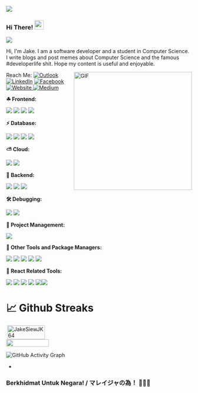 


![](https://img.tapimg.com/market/images/ab7ec15449aa676f6d2904c8f41bf5d7.jpg?imageView2/2/h/1080/w/9999/q/80/format/jpg/interlace/1/ignore-error/1) 
 
### Hi There! <img src="https://media.giphy.com/media/hvRJCLFzcasrR4ia7z/giphy.gif" width="25px">

![](https://api.visitorbadge.io/api/VisitorHit?user=JakeSiewJK64&repo=github-visitors-badge&countColor=%237B1E7A)

Hi, I'm Jake. I am a software developer and a student in Computer Science. I write blogs and post memes about Computer Science and the famous #developerlife shit. Hope my content is useful and enjoyable.

<img align="right" draggable="false" alt="GIF" src="https://media1.tenor.com/images/84582591222f1f49041d8cf17ad02853/tenor.gif?itemid=16168697" width="auto" height="320" />

Reach Me: <a href="mailto:joekanesiew@outlook.com">![Outlook](https://img.shields.io/badge/Microsoft_Outlook-0078D4?style=for-the-badge&logo=microsoft-outlook&logoColor=white)</a> <a href="https://www.linkedin.com/in/jake-siew-joe-kane-a411811b5?lipi=urn%3Ali%3Apage%3Ad_flagship3_profile_view_base_contact_details%3Bya8gUVsGTd6S%2BuOzYlFjSw%3D%3D">![LinkedIn](https://img.shields.io/badge/LinkedIn-0077B5?style=for-the-badge&logo=linkedin&logoColor=white)</a> <a href='https://www.facebook.com/DataScienceexe-101972195168927'> ![Facebook](https://img.shields.io/badge/Facebook-%231877F2.svg?style=for-the-badge&logo=Facebook&logoColor=white)</a> <a href='https://jakesiewjk64.github.io/RhineCafe/'>![Website](https://img.shields.io/static/v1?label=Rhine%20Cafe&style=for-the-badge&message=Visit%20my%20website&color=green&logo=arduino&logoColor=white&link=https://jakesiewjk64.github.io/RhineCafe/)
</a><a href="https://medium.com/@JakeSiewJK64">![Medium](https://img.shields.io/badge/Medium-12100E?style=for-the-badge&logo=medium&logoColor=white)</a>

**☘ Frontend:**

![](https://img.shields.io/badge/-React-3498db?logo=react&logoColor=white&style=Flat) ![](https://img.shields.io/badge/-Angular-CC0000?logo=angular&logoColor=white&style=Flat)
![](https://img.shields.io/badge/-Flutter-74b9ff?logo=flutter&logoColor=white&style=Flat)
![](https://img.shields.io/badge/-Bootstrap-6c5ce7?logo=bootstrap&logoColor=white&style=Flat)

**⚡ Database:**

![](https://img.shields.io/badge/-Postgres-2980b9?logo=postgresql&logoColor=white&style=Flat)
![](https://img.shields.io/badge/-MongoDB-27ae60?logo=mongodb&logoColor=white&style=Flat)
![](https://img.shields.io/badge/-MySQL-2980b9?logo=mysql&logoColor=white&style=Flat)
![](https://img.shields.io/badge/-MSSQL-CC0000?logo=mysql&logoColor=white&style=Flat)

**⛅ Cloud:**

![](https://img.shields.io/badge/-Heroku-9b59b6?logo=heroku&logoColor=white&style=Flat)
![](https://img.shields.io/badge/-Netlify-27ae60?logo=Netlify&logoColor=white&style=Flat)

**🍔 Backend:**

![](https://img.shields.io/badge/-Express.js-000?logo=express&logoColor=white&style=Flat) ![](https://img.shields.io/badge/-Spring-27ae60?logo=spring&logoColor=white&style=Flat)
![](https://img.shields.io/badge/-.NET-9b59b6?logo=dotnet&logoColor=white&style=Flat)

**🛠️ Debugging:**

![](https://img.shields.io/badge/-Postman-f39c12?logo=postman&logoColor=white&style=Flat)
![](https://img.shields.io/badge/-Swagger-2ecc71?logo=swagger&logoColor=white&style=Flat)

**📁 Project Management:**

![](https://img.shields.io/badge/-Trello-2980b9?logo=trello&logoColor=white&style=Flat)

**🚓 Other Tools and Package Managers:**

![](https://img.shields.io/badge/-npm-000?logo=npm&logoColor=white&style=Flat)
![](https://img.shields.io/badge/-Maven-e74c3c?logo=apachemaven&logoColor=white&style=Flat)
![](https://img.shields.io/badge/-Nuget-3498db?logo=nuget&logoColor=white&style=Flat)
![](https://img.shields.io/badge/-DataGrip-e056fd?logo=datagrip&logoColor=white&style=Flat)
![](https://img.shields.io/badge/-Azure%20Data%20Studio-7ed6df?logo=microsoftazure&logoColor=black&style=Flat)


**🌭 React Related Tools:**

![](https://img.shields.io/badge/-React%20Router%20v6-e74c3c?logo=reactrouter&logoColor=white&style=Flat) 
![](https://img.shields.io/badge/-React%20Redux-3498db?logo=redux&logoColor=white&style=Flat)
![](https://img.shields.io/badge/-Formik-f1c40f?logo=forms&logoColor=white&style=Flat)
![](https://img.shields.io/badge/-MaterialUI-3498db?logo=mui&logoColor=white&style=Flat)
![](https://img.shields.io/badge/-Axios-e74c3c?logo=axios&logoColor=white&style=Flat)![](https://img.shields.io/badge/-Zustand-16a085?logo=zustand&logoColor=white&style=Flat)

# 📈 Github Streaks


<div style="display:flex;flex-direction:column;">

<img src="https://github-readme-stats.vercel.app/api?username=JakeSiewJK64&show_icons=true&theme=gotham&`show_icons=true&include_all_commits=true&count_private=true&show_owner=true" alt="JakeSiewJK64" width="45%" align="right"/>

<img src="https://github-readme-streak-stats.herokuapp.com/?user=JakeSiewJK64&theme=dark" width="48%" >

</div>

![GitHub Activity Graph](https://activity-graph.herokuapp.com/graph?username=JakeSiewJK64&bg_color=000000&color=4fff67&line=4fff67&point=ffffff&area=true&hide_border=true)

-   [](https://github.com/ "GitHub")
<h3> Berkhidmat Untuk Negara! / マレイジャの為！ 💪💪💪 </h3>

